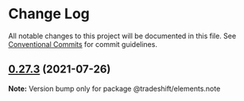 # Change Log

All notable changes to this project will be documented in this file. See [Conventional Commits](https://conventionalcommits.org) for commit guidelines.

## [0.27.3](https://github.com/Tradeshift/elements/compare/v0.27.2...v0.27.3) (2021-07-26)

**Note:** Version bump only for package @tradeshift/elements.note
